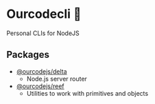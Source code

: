 # Ourcodecli 🎒

Personal CLIs for NodeJS

## Packages

- [@ourcodejs/delta](https://github.com/jacsamg/ourcodejs/tree/main/packages/delta)
  - Node.js server router
- [@ourcodejs/reef](https://github.com/jacsamg/ourcodejs/tree/main/packages/reef)
  - Utilities to work with primitives and objects
